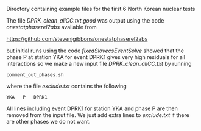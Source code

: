 Directory containing example files for the first 6 North Korean nuclear tests  

The file *DPRK_clean_allCC.txt.good* was output using the code *onestatphaserel2abs* available from  

https://github.com/stevenjgibbons/onestatphaserel2abs

but initial runs using the code  *fixedSlovecsEventSolve* showed that the phase P at station YKA for event DPRK1 gives very high residuals for all interactions so we make a new input file *DPRK_clean_allCC.txt* by running  

```
comment_out_phases.sh
```
where the file *exclude.txt* contains the following

```
YKA   P   DPRK1
```

All lines including event DPRK1 for station YKA and phase P are then removed from the input file.
We just add extra lines to *exclude.txt* if there are other phases we do not want.  

